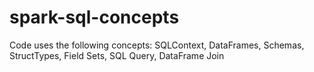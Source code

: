 # spark-sql-concepts
Code uses the following concepts: SQLContext, DataFrames, Schemas, StructTypes, Field Sets, SQL Query, DataFrame Join
